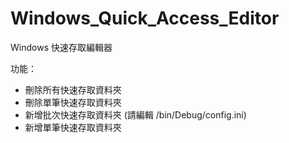 # Windows_Quick_Access_Editor

Windows 快速存取編輯器

功能：
* 刪除所有快速存取資料夾
* 刪除單筆快速存取資料夾
* 新增批次快速存取資料夾 (請編輯 /bin/Debug/config.ini)
* 新增單筆快速存取資料夾
